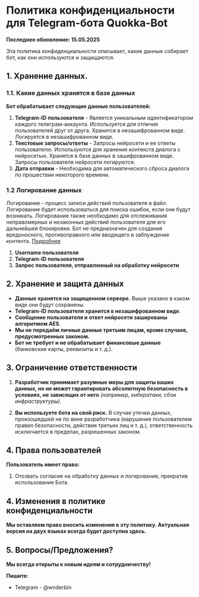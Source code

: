 # Политика конфиденциальности для Telegram-бота Quokka-Bot
**Последнее обновление: 15.05.2025**

Эта политика конфиденциальности описывает, какие данные собирает бот, как они используются и защищаются.


## 1. Хранение данных.
### 1.1. Какие данных хранятся в базе данных
**Бот обрабатывает следующие данные пользователей:**
1. **Telegram-ID пользователя** - Является уникальным идентификатором каждого телеграм-аккаунта. Используется для отличия пользователей друг от друга. Хранится в незашифрованном виде. Логируется в незашифрованном виде.
2. **Текстовые запросы/ответы** - Запросы нейросети и ее ответы пользователю. Используются для хранения контекста диалога с нейросетью. Хранятся в базе данных в зашифрованном виде. Запросы пользователя нейросети логируются.
3. **Дата отправки** - Необходима для автоматического сброса диалога по прошествии некоторого времени.
### 1.2 Логирование данных
Логирование - процесс записи действий пользователя в файл. Логирование будет использоваться для поиска ошибок, если они будут возникать. Логирование также необходимо для отслеживания неправомерных и незаконных действий пользователя для его дальнейшей блокировки. Бот не предназначен для создания вредоносного, противоправного или вводящего в заблуждение контента. [Подробнее]()
1. **Username пользователя**
2. **Telegram-ID пользователя**
3. **Запрос пользователя, отправленный на обработку нейросети**
## 2. Хранение и защита данных
* **Данные хранятся на защищенном сервере.** Выше указано в каком виде они будут сохранены.
* **Telegram-ID пользователя хранится в незашифрованном виде**.
* **Сообщение пользователя и ответ нейросети зашированы алгоритмом AES**.
* **Мы не передаём личные данные третьим лицам, кроме случаев, предусмотренных законом.**
* **Бот не требует и не обрабатывает финансовые данные** (банковские карты, реквизиты и т. д.).
## 3. Ограничение ответственности

1. **Разработчик принимает разумные меры для защиты ваших данных, но не может гарантировать абсолютную безопасность в условиях, не зависящих от него** *(например, кибератаки, сбои инфраструктуры).*

2. **Вы используете бота на свой риск.** В случае утечки данных, произошедшей не по вине разработчика (нарушение пользователем правил безопасности, действия третьих лиц и т. д.), ответственность исключается в пределах, разрешенных законом.
## 4. Права пользователей
**Пользователь имеет право:**
1. Отозвать согласие на обработку данных и логирование, прекратив использование Бота.
## 4. Изменения в политике конфиденциальности
**Мы оставляем право вносить изменения в эту политику. Актуальная версия на двух языках всегда будет доступна здесь.**
## 5. Вопросы/Предложения?
**Мы всегда открыты к новым идеям и сотрудничеству!**

**Пишите:**
* Telegram - @wnderbin